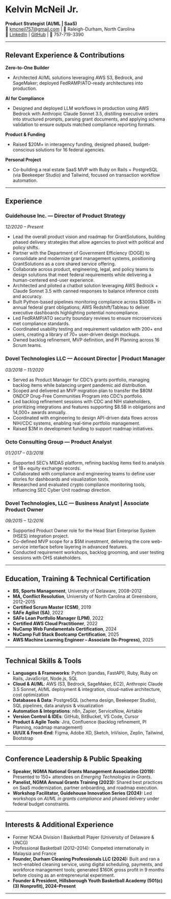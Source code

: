 # Kelvin McNeil Jr.  
**Product Strategist (AI/ML | SaaS)**  
📧 [kmcneil757@gmail.com](mailto:kmcneil757@gmail.com) | 📍 Raleigh-Durham, North Carolina  
🔗 [LinkedIn](https://www.linkedin.com/in/kelvin-mcneil-jr/) | [GitHub](https://github.com/kelvinmcneil757) | 📱 757-719-3390  

---

## Relevant Experience & Contributions  

**Zero-to-One Builder**  
- Architected AI/ML solutions leveraging AWS S3, Bedrock, and SageMaker; deployed FedRAMP/ATO-ready architectures into production.  

**AI for Compliance**  
- Designed and deployed LLM workflows in production using AWS Bedrock with Anthropic Claude Sonnet 3.5, distilling executive orders into structured prompts, parsing grant documents, and applying schema validation to ensure outputs matched compliance reporting formats.  

**Product & Funding**  
- Raised $20M+ in interagency funding, designed phased, budget-conscious solutions for 16 federal agencies.  

**Personal Project**  
- Co-building a real estate SaaS MVP with Ruby on Rails + PostgreSQL (via Beekeeper Studio) and Tailwind, focused on transaction workflow automation.  

---

## Experience  

### Guidehouse Inc. — Director of Product Strategy  
*12/2020 – Present*  
- Lead the overall product vision and roadmap for GrantSolutions, building phased delivery strategies that allow agencies to pivot with political and policy shifts.  
- Partner with the Department of Government Efficiency (DOGE) to consolidate and modernize grant management systems, positioning GrantSolutions as a core shared service offering.  
- Collaborate across product, engineering, legal, and policy teams to design solutions that meet federal requirements while delivering a human-centered end-user experience.  
- Architected and piloted a chatbot solution leveraging AWS Bedrock + Claude Sonnet 3.5 with canned responses to balance inference costs and accuracy.  
- Built Python-based pipelines monitoring compliance across $300B+ in annual federal grant obligations; AWS Redshift/Tableau to deliver executive dashboards highlighting potential noncompliance.  
- Led FedRAMP/ATO security boundary reviews to ensure microservices met compliance standards.  
- Coordinated usability testing and requirement validation with 200+ end users, creating a library of 70+ user-driven design mockups.  
- Owned backlog refinement, MVP definition, and PI Planning across 16 Scrum teams.  

### Dovel Technologies LLC — Account Director | Product Manager  
*03/2018 – 11/2020*  
- Served as Product Manager for CDC’s grants portfolio, managing backlog items while balancing urgent pandemic aid distribution.  
- Scoped and delivered an MVP migration plan to transfer the $80M ONDCP Drug-Free Communities Program into CDC’s portfolio.  
- Led backlog refinement sessions with CDC and NIH stakeholders, prioritizing integrations and features supporting $8.5B in obligations and 14,000+ awards annually.  
- Coordinated with engineering to design API-driven data flows across NIH/CDC systems, enabling real-time portfolio management.  
- Raised $3M in development funding to support roadmap initiatives.  

### Octo Consulting Group — Product Analyst  
*01/2017 – 03/2018*  
- Supported SEC’s MIDAS platform, refining backlog items tied to analysis of 1B+ equity exchange records.  
- Collaborated with compliance and engineering teams to define user stories for dashboards and visualization tools.  
- Researched and evaluated crypto compliance monitoring tools, influencing SEC Cyber Unit roadmap direction.  

### Dovel Technologies, LLC — Business Analyst | Associate Product Owner  
*09/2015 – 12/2016*  
- Supported Product Owner role for the Head Start Enterprise System (HSES) integration project.  
- Co-defined MVP scope for a $5M investment, delivering the core web-service interface before layering in advanced features.  
- Conducted requirement workshops, backlog grooming, and user testing sessions with OHS stakeholders.  

---

## Education, Training & Technical Certification  
- **BS, Sports Management**, University of Delaware, 2008–2012  
- **MA, Conflict Resolution**, University of North Carolina at Greensboro, 2012–2015  
- **Certified Scrum Master (CSM)**, 2019  
- **SAFe Agilist (SA)**, 2022  
- **SAFe Lean Portfolio Manager (LPM)**, 2022  
- **Certified AWS Cloud Practitioner**, 2022  
- **NuCamp Web Fundamentals Certification**, 2024  
- **NuCamp Full Stack Bootcamp Certification**, 2025  
- **AWS Machine Learning Engineer – Associate (In-Progress)**, 2025  

---

## Technical Skills & Tools  

- **Languages & Frameworks**: Python (pandas, FastAPI), Ruby, Ruby on Rails, JavaScript, Node.js, SQL  
- **Cloud & AI/ML**: AWS (S3, Bedrock, SageMaker, EC2), Anthropic Claude 3.5 Sonnet, AI/ML deployment & integration, cloud-native architecture, cost optimization  
- **Databases & Data**: PostgreSQL (schema design, Beekeeper Studio), SQL pipelines, data analysis & visualization  
- **Automation & Integrations**: n8n, Zapier, ServiceNow, Airtable  
- **Version Control & IDEs**: GitHub, BitBucket, VS Code, Cursor  
- **Product & Agile Tools**: Jira, Confluence (backlog refinement, PI Planning, roadmap management)  
- **UI/UX & Front-End**: Figma, Adobe XD, Sketch, InVision, Zeplin, Tailwind, Bootstrap  

---

## Conference Leadership & Public Speaking  

- **Speaker, NGMA National Grants Management Association (2019):** Presented to 150+ attendees on *Emerging Technologies in Grants*.  
- **Panelist, NGMA Annual Grants Training (2023):** Shared best practices on SaaS modernization, partner onboarding, and roadmap execution.  
- **Workshop Facilitator, Guidehouse Innovation Series (2024):** Led workshops on *AI/ML in grants compliance* and phased delivery under federal budget constraints.  

---

## Interests & Additional Experience  

- Former NCAA Division I Basketball Player (University of Delaware & UNCG)  
- Professional Basketball (2012–2014): Competed internationally in Malaysia and France  
- **Founder, Durham Cleaning Professionals LLC (2024):** Built and ran a tech-enabled cleaning service, using digital scheduling, payments, and workforce management tools; generated $160K gross profit in 9 months before closing as an entrepreneurial experiment.  
- **Founder & President, Hillsborough Youth Basketball Academy (501(c)(3) Nonprofit), 2024–Present**  

---
